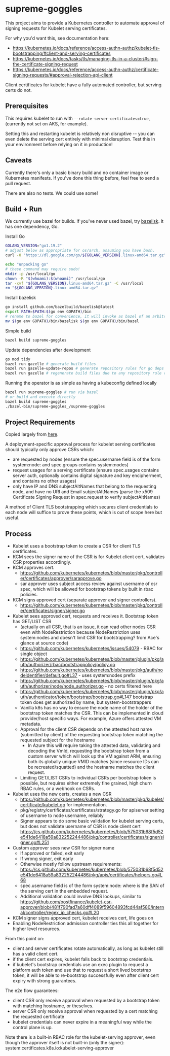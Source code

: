 # supreme-goggles

This project aims to provide a Kubernetes controller to automate approval of signing requests for Kubelet serving certificates.

For why you'd want this, see documentation here:
- https://kubernetes.io/docs/reference/access-authn-authz/kubelet-tls-bootstrapping/#client-and-serving-certificates
- https://kubernetes.io/docs/tasks/tls/managing-tls-in-a-cluster/#sign-the-certificate-signing-request
- https://kubernetes.io/docs/reference/access-authn-authz/certificate-signing-requests/#approval-rejection-api-client

Client certificates for kubelet have a fully automated controller, but serving certs do not.

## Prerequisites 

This requires kubelet to run with `--rotate-server-certificates=true`, (currently not set on AKS, for example).

Setting this and restarting kubelet is relatively non disruptive -- you can even delete the serving cert entirely with minimal disruption. Test this in your environment before relying on it in production!


## Caveats

Currently there's only a basic binary build and no container image or Kubernetes manifests. If you've done this thing before, feel free to send a pull request.

There are also no tests. We could use some!


## Build + Run

We currently use bazel for builds. If you've never used bazel, try [bazelisk](https://github.com/bazelbuild/bazelisk).
It has one dependency, Go.

Install Go
```sh
GOLANG_VERSION="go1.19.2"
# adjust below as appropriate for os/arch, assuming you have bash.
curl -O "https://dl.google.com/go/${GOLANG_VERSION}.linux-amd64.tar.gz"

echo "unpacking go"
# these command may require sudo!
mkdir -p /usr/local/go
chown -R "$(whoami):$(whoami)" /usr/local/go 
tar -xvf "${GOLANG_VERSION}.linux-amd64.tar.gz" -C /usr/local
rm "${GOLANG_VERSION}.linux-amd64.tar.gz"
```

Install bazelisk
```sh
go install github.com/bazelbuild/bazelisk@latest
export PATH=$PATH:$(go env GOPATH)/bin
# rename to bazel for convenience, it will invoke as bazel of an arbitrary version
mv $(go env GOPATH)/bin/bazelisk $(go env GOPATH)/bin/bazel 
```

Simple build
```sh
bazel build supreme-goggles
```

Update dependencies after development
```sh
go mod tidy
bazel run gazelle # generate build files
bazel run gazelle-update-repos # generate repository rules for go deps
bazel run gazelle # regenerate build files due to any repository rule changes
```

Running the operator is as simple as having a kubeconfig defined locally
```sh
bazel run supreme-goggles # run via bazel
# or build and execute directly
bazel build supreme-goggles
./bazel-bin/supreme-goggles_/supreme-goggles
```

## Project Requirements

Copied largely from [here](https://kubernetes.io/docs/reference/access-authn-authz/kubelet-tls-bootstrapping/#client-and-serving-certificates).

A deployment-specific approval process for kubelet serving certificates should typically only approve CSRs which:
- are requested by nodes (ensure the spec.username field is of the form system:node:<nodeName> and spec.groups contains system:nodes)
- request usages for a serving certificate (ensure spec.usages contains server auth, optionally contains digital signature and key encipherment, and contains no other usages)
- only have IP and DNS subjectAltNames that belong to the requesting node, and have no URI and Email subjectAltNames (parse the x509 Certificate Signing Request in spec.request to verify subjectAltNames)

A method of Client TLS bootstrapping which secures client credentials to each node will suffice to prove these points, which 
is out of scope here but useful.

## Process

- Kubelet uses a bootstrap token to create a CSR for client TLS certificates.
- KCM sees the signer name of the CSR is for Kubelet client cert, validates CSR properties accordingly.
- KCM approves cert. 
  - https://github.com/kubernetes/kubernetes/blob/master/pkg/controller/certificates/approver/sarapprove.go
  - sar approver uses subject access review against username of csr spec, which will be allowed for bootstrap tokens by built in rbac policies.
- KCM signs approved cert (separate approver and signer controllers).
  - https://github.com/kubernetes/kubernetes/blob/master/pkg/controller/certificates/signer/signer.go
- Kubelet sees approved cert, requests and receives it. Bootstrap token has GET/LIST CSR 
  - (actually on all CSR, that is an issue, it can read other nodes CSR even with NodeRestriction because NodeRestriction uses system:nodes and doesn't limit CSR for bootstrapping? from Ace's glance at source code)
  - https://github.com/kubernetes/kubernetes/issues/54079 - RBAC for single object
  - https://github.com/kubernetes/kubernetes/blob/master/plugin/pkg/auth/authorizer/rbac/bootstrappolicy/policy.go
  - https://github.com/kubernetes/kubernetes/blob/master/pkg/auth/nodeidentifier/default.go#L37 - uses system:nodes prefix
  - https://github.com/kubernetes/kubernetes/blob/master/plugin/pkg/auth/authorizer/node/node_authorizer.go - no certs filtered here
  - https://github.com/kubernetes/kubernetes/blob/master/plugin/pkg/auth/authenticator/token/bootstrap/bootstrap.go#L147 bootstrap token does get authorized by name, but system-bootstrappers
  - Vanilla k8s has no way to ensure the node name of the holder of the bootstrap token matches the CSR. This can be implemented in cloud provider/host specific ways. For example, Azure offers attested VM metadata. 
  - Approval for the client CSR depends on the attested host name (submitted by client) of the requesting bootstrap token matching the requested subject for the hostname
    - In Azure this will require taking the attested data, validating and decoding the VmId, requesting the bootstrap token from a custom server which will look up the VM against ARM, ensuring both its globally unique VMID matches (since resource IDs can be recreated/squatted) and the hostname matches the client request.
  - Limiting GET/LIST CSRs to individual CSRs per bootstrap token is possible, but requires either extremely fine grained, high churn RBAC rules, or a webhook on CSRs. 
- Kubelet uses the new certs, creates a new CSR
  - https://github.com/kubernetes/kubernetes/blob/master/pkg/kubelet/certificate/kubelet.go for implementation.
  - pkg/registry/certificates/certificates/strategy.go for apiserver setting of username to node username, reliably
  - Signer appears to do some basic validation for kubelet serving certs, but does not validate username of CSR is node client cert https://cs.github.com/kubernetes/kubernetes/blob/575031b68f5d52e541de6418a59a832252244486/pkg/controller/certificates/signer/signer.go#L251
- Custom approver sees new CSR for signer name
  - If approved or failed, exit early
  - If wrong signer, exit early
  - Otherwise mostly follow upstream requirements: https://cs.github.com/kubernetes/kubernetes/blob/575031b68f5d52e541de6418a59a832252244486/pkg/apis/certificates/helpers.go#L68
  - spec.username field is of the form system:node:<nodeName> where <nodeName> is the SAN of the serving cert in the embedded request.
  - Additional validation could involve DNS lookups, similar to https://github.com/postfinance/kubelet-csr-approver/blob/481f790fad7a60dff4089f59604893fcd44af580/internal/controller/regex_ip_checks.go#L20
- KCM signer signs approved cert, kubelet receives cert, life goes on
- Enabling NodeRestriction admission controller ties this all together for higher level resources.

From this point on:
- client and server certificates rotate automatically, as long as kubelet still has a valid client cert.
- if the client cert expires, kubelet falls back to bootstrap credentials. 
- if kubelet's bootstrap credentials use an exec plugin to request a platform auth token and use that to request a short lived bootstrap token, it will be able to re-bootstrap successfully even after client cert expiry with strong guarantees.

The e2e flow guarantees:
- client CSR only receive approval when requested by a bootstrap token with matching hostname, or theselves.
- server CSR only receive approval when requested by a cert matching the requested certificate
- kubelet credentials can never expire in a meaningful way while the control plane is up.

Note there is a built-in RBAC role for the kubelet-serving approver, even though the approver itself is not built-in (only the signer): system:certificates.k8s.io:kubelet-serving-approver
